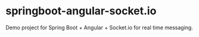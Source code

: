# springboot-angular-socket.io
Demo project for Spring Boot + Angular + Socket.io for real time messaging.
